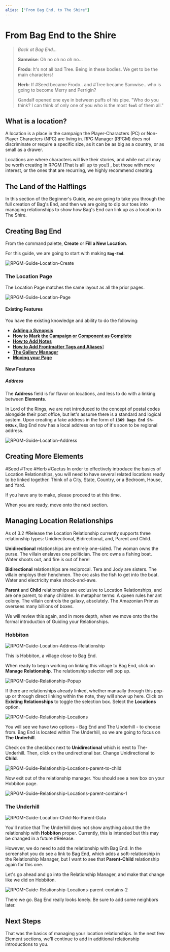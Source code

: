 ```yaml
---
alias: ["From Bag End, to The Shire"]
---
```

# From Bag End to the Shire

> *Back at Bag End...*
>
> **Samwise**: Oh no oh no oh no...
>
> **Frodo**: It's not all bad Tree. Being in these bodies. We get to be the main characters!
>
> **Herb**: If #Seed became Frodo.. and #Tree became Samwise.. who is going to become Merry and Perrigin?
>
> Gandalf opened one eye in between puffs of his pipe. "Who do you think? I can think of only one of you who is the most **`fool`** of them all."

## What is a location?

A location is a place in the campaign the Player-Characters (PC) or Non-Player Characters (NPC) are living in. RPG Manager (RPGM) does not discriminate  or require a specific size, as it can be as big as a country, or as small as a drawer.

Locations are where characters will live their stories, and while not all may be worth creating in RPGM (That is alll up to you!) , but those with more interest, or the ones that are recurring, we highly recommend creating.

## The Land of the Halflings

In this section of the Beginner's Guide, we are going to take you through the full creation of Bag's End, and then we are going to dip our toes into managing relationships to show how Bag's End can link up as a location to The Shire.

## Creating Bag End

From the command palette, **Create** or **Fill a New Location**. 

For this guide, we are going to start with making **`Bag-End`**.

![RPGM-Guide-Location-Create](../Zadens_Photo_Album/Guide/Elements/Location/RPGM-Guide-Location-Create.png)

### The Location Page

The Location Page matches the same layout as all the prior pages. 

![RPGM-Guide-Location-Page](../Zadens_Photo_Album/Guide/Elements/Location/RPGM-Guide-Location-Page.png)

#### Existing Features

You have the existing knowledge and ability to do the following:

- **[Adding a Synopsis](../Building_the_Campaign/Building-a-Campaign.md#Adding%20a%20Synopsis)**
- **[How to Mark the Campaign or Component as Complete](../Building_the_Campaign/Building-a-Campaign.md#How%20to%20Mark%20the%20Campaign%20or%20Component%20as%20Complete)**
- **[How to Add Notes](../Building_the_Campaign/Building-a-Campaign.md#How%20to%20Add%20Notes)**
- **[How to Add Frontmatter Tags and Aliases](../Building_the_Campaign/Building-a-Campaign.md#How%20to%20Add%20Frontmatter%20Tags%20and%20Aliases)**]
- **[The Gallery Manager](../Building_the_Campaign/Creating-an-Adventure.md#The%20Gallery%20Manager)**
- **[Moving your Page](../Building_the_Campaign/Creating-an-Adventure.md#Moving%20your%20Page)**

#### New Features
##### Address
The **Address** field is for flavor on locations, and less to do with a linking between **Elements**.

In Lord of the Rings, we are not introduced to the concept of postal codes alongside their post office, but let's assume there is a standard and logical system. Upon creating a fake address in the form of **`1369 Bags End Sh-093ux`**, Bag End now has a local address on top of it's soon to be regional address.

![RPGM-Guide-Location-Address](../Zadens_Photo_Album/Guide/Elements/Location/RPGM-Guide-Location-Address.png)

## Creating More Elements

#Seed #Tree #Herb #Cactus 
In order to effectively introduce the basics of Location Relationships, you will need to have several related locations ready to be linked together. Think of a City, State, Country, or a Bedroom, House, and Yard. 

If you have any to make, please proceed to at this time. 

When you are ready, move onto the next section. 

## Managing Location Relationships

As of 3.2 #Release the Location Relationship currently supports three relationship types: Unidirectional, Bidirectional, and, Parent and Child. 

**Unidirectional** relationships are entirely one-sided. The woman owns the purse. The villain enslaves one politician. The orc owns a fishing boat. Water shoots out, and fire is out of here!

**Bidirectional** relationships are reciprocal. Tera and Jody are sisters. The villain employs their henchmen. The orc asks the fish to get into the boat. Water and electricity make shock-and-awe.

**Parent** and **Child** relationships are exclusive to Location Relationships, and are one parent, to many children. In metaphor terms: A queen rules her ant colony. The villain controls the galaxy, absolutely. The Amazonian Primus oversees many billions of boxes. 

We will review this again, and in more depth, when we move onto the the formal introduction of Guiding your Relationships.

### Hobbiton

![RPGM-Guide-Location-Address-Relationship](../Zadens_Photo_Album/Guide/Elements/Location/RPGM-Guide-Location-Address-Relationship.png)

This is Hobbiton, a village close to Bag End. 

When ready to begin working on linking this village to Bag End, click on **Manage Relationship**. The relationship selector will pop up. 

![RPGM-Guide-Relationship-Popup](../Zadens_Photo_Album/Guide/Elements/Relationship_Manager/RPGM-Guide-Relationship-Popup.png)

If there are relationships already linked, whether manually through this pop-up or through direct linking within the note, they will show up here. Click on **Existing Relationships** to toggle the selection box. Select the **Locations** option.

![RPGM-Guide-Relationship-Locations](../Zadens_Photo_Album/Guide/Elements/Relationship_Manager/RPGM-Guide-Relationship-Locations.png)

You will see we have two options - Bag End and The Underhill - to choose from. Bag End is located within The Underhill, so we are going to focus on **The Underhill**. 

Check on the checkbox next to **Unidirectional** which is next to The-Underhill. Then, click on the undirectional bar. Change Unidirectional to **Child**.

![RPGM-Guide-Relationship-Locations-parent-to-child](../Zadens_Photo_Album/Guide/Elements/Relationship_Manager/RPGM-Guide-Relationship-Locations-parent-to-child.png)

Now exit out of the relationship manager. You should see a new box on your Hobbiton page.

![RPGM-Guide-Relationship-Locations-parent-contains-1](../Zadens_Photo_Album/Guide/Elements/Relationship_Manager/RPGM-Guide-Relationship-Locations-parent-contains-1.png)

### The Underhill

![RPGM-Guide-Location-Child-No-Parent-Data](../Zadens_Photo_Album/Guide/Elements/Relationship_Manager/RPGM-Guide-Location-Child-No-Parent-Data.png)

You'll notice that The Underhill does not show anything about the the relationship with **Hobbiton** proper. Currently, this is intended but this may be changed in a future #Release.  

However, we do need to add the relationship with Bag End. In the screenshot you do see a link to Bag End, which adds a soft-relationship in the Relationship Manager, but I want to see that **Parent-Child** relationship again for this one. 

Let's go ahead and go into the Relationship Manager, and make that change like we did on Hobbiton. 

![RPGM-Guide-Relationship-Locations-parent-contains-2](../Zadens_Photo_Album/Guide/Elements/Relationship_Manager/RPGM-Guide-Relationship-Locations-parent-contains-2.png)

There we go. Bag End really looks lonely. Be sure to add some neighbors later. 

## Next Steps

That was the basics of managing your location relationships. In the next few Element sections, we'll continue to add in additional relationship introductions to you.


